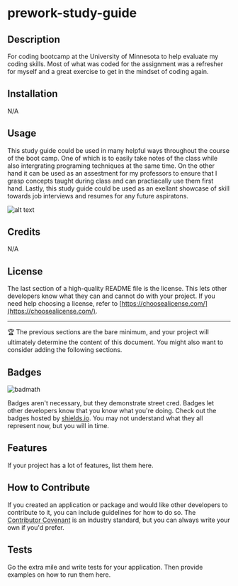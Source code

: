 # prework-study-guide 

## Description

For coding bootcamp at the University of Minnesota to help evaluate my coding skills. Most of what was coded for the assignment was a refresher for myself and a great exercise to get in the mindset of coding again.

## Installation

N/A

## Usage

This study guide could be used in many helpful ways throughout the course of the boot camp. One of which is to easily take notes of the class while also intergrating programing techniques at the same time. On the other hand it can be used as an assestment for my professors to ensure that I grasp concepts taught during class and can practiacally use them first hand. Lastly, this study guide could be used as an exellant showcase of skill towards job interviews and resumes for any future aspiratons.

![alt text](assets/images/screenshot.png)

## Credits

N/A

## License

The last section of a high-quality README file is the license. This lets other developers know what they can and cannot do with your project. If you need help choosing a license, refer to [https://choosealicense.com/](https://choosealicense.com/).

---

🏆 The previous sections are the bare minimum, and your project will ultimately determine the content of this document. You might also want to consider adding the following sections.

## Badges

![badmath](https://img.shields.io/github/languages/top/nielsenjared/badmath)

Badges aren't necessary, but they demonstrate street cred. Badges let other developers know that you know what you're doing. Check out the badges hosted by [shields.io](https://shields.io/). You may not understand what they all represent now, but you will in time.

## Features

If your project has a lot of features, list them here.

## How to Contribute

If you created an application or package and would like other developers to contribute to it, you can include guidelines for how to do so. The [Contributor Covenant](https://www.contributor-covenant.org/) is an industry standard, but you can always write your own if you'd prefer.

## Tests

Go the extra mile and write tests for your application. Then provide examples on how to run them here.